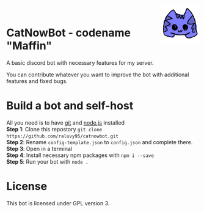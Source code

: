 <img align="right" width="100" height="100" src="./icon.png"><br>
# CatNowBot - codename "Maffin"
A basic discord bot with necessary features for my server.<br>

You can contribute whatever you want to improve the bot with additional features and fixed bugs.

# Build a bot and self-host
All you need is to have [git](https://git-scm.com/) and [node.js](https://nodejs.org/en/) installed<br>
**Step 1**: Clone this repostory `git clone https://github.com/raluvy95/catnowbot.git`<br>
**Step 2**: Rename `config-template.json` to `config.json` and complete there.<br>
**Step 3**: Open in a terminal<br>
**Step 4**: Install necessary npm packages with `npm i --save`<br>
**Step 5**: Run your bot with `node .`

# License
This bot is licensed under GPL version 3.
